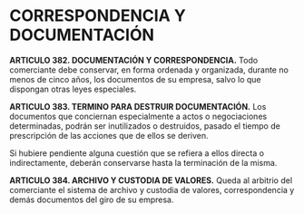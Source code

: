 # CORRESPONDENCIA Y DOCUMENTACIÓN

__ARTICULO 382. DOCUMENTACIÓN Y CORRESPONDENCIA.__ Todo comerciante debe
conservar, en forma ordenada y organizada, durante no menos de cinco años, los documentos
de su empresa, salvo lo que dispongan otras leyes especiales.

__ARTICULO 383. TERMINO PARA DESTRUIR DOCUMENTACIÓN.__ Los documentos que
conciernan especialmente a actos o negociaciones determinadas, podrán ser inutilizados o
destruidos, pasado el tiempo de prescripción de las acciones que de ellos se deriven.

Si hubiere pendiente alguna cuestión que se refiera a ellos directa o indirectamente, deberán
conservarse hasta la terminación de la misma.

__ARTICULO 384. ARCHIVO Y CUSTODIA DE VALORES.__ Queda al arbitrio del comerciante el
sistema de archivo y custodia de valores, correspondencia y demás documentos del giro de su
empresa.

